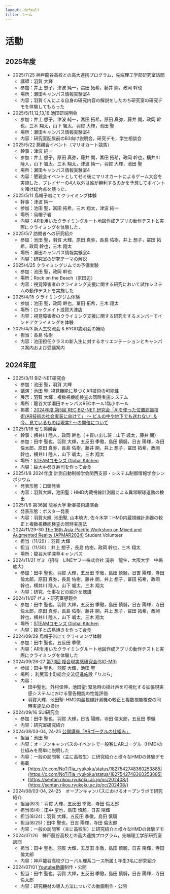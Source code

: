 ```yaml
---
layout: default
title: ホーム
---
```


# 活動
## 2025年度
- 2025/7/25 神戸龍谷高校との高大連携プログラム，先端理工学部研究室訪問
  - 講師：羽賀 大輝
  - 参加：井上 想子，津波 純一，冨田 拓希，藤井 開，政岡 幹也
  - 場所：瀬田キャンパス情報実験室4
  - 内容；羽賀くんによる自身の研究内容の解説をしたのち研究室の研究デモを体験してもらった
- 2025/5/11,12,13,16 池田研説明会
  - 参加：井上 想子，津波 純一，冨田 拓希，原田 真弥，藤井 開，政岡 幹也，三木 翔太，山下 颯太，羽賀 大輝，池田 聖
  - 場所：瀬田キャンパス情報実験室4
  - 内容：研究室配属前のB3向け説明会，研究デモ，学生相談会
- 2025/5/22 懇親会イベント（マリオカート競馬）
  - 幹事：津波 純一
  - 参加：井上 想子，原田 真弥，藤井 開，冨田 拓希，政岡 幹也，横井川 陸人，山下 颯太，三木 翔太，津波 純一，羽賀 大輝，池田 聖
  - 場所：瀬田キャンパス情報実験室4
  - 内容：懇親会イベントとしてゼミ後にマリオカートによるゲーム大会を実施した．プレイヤーの4人以外は誰が勝利するのかを予想してポイントを賭け総合点を競った．
- 2025/5/11 烏帽子岩にてクライミング体験
  - 幹事：津波 純一
  - 参加：池田 聖，冨田 拓希，三木 翔太，津波 純一
  - 場所：烏帽子岩
  - 内容：ARを用いたクライミングルート地図作成アプリの動作テストと実際にクライミングを体験した．
- 2025/5/7 訪問者への研究紹介
  - 参加：池田 聖，羽賀 大輝，原田 真弥，長島 佑樹，井上 想子，冨田 拓希，政岡 幹也，三木 翔太
  - 場所：瀬田キャンパス情報実験室4
  - 内容：研究室の研究テーマの解説
- 2025/4/25 クライミングジムでの予備実験
  - 参加：池田 聖，政岡 幹也
  - 場所：Rock on the Beach（京田辺）
  - 内容：視覚障害者のクライミング支援に関する研究において試作システムの動作テストを実施した
- 2025/4/15 クライミングジム体験
  - 参加：池田 聖，政岡 幹也，冨田 拓希，三木 翔太
  - 場所：ロックメイト滋賀大津店
  - 内容：視覚障害者のクライミング支援に関する研究をするメンバーでインドアクライミングを体験
- 2025/4/3 新入生交流会 & BYOD説明会の補助
  - 担当：長島 佑樹
  - 内容：池田担任クラスの新入生に対するオリエンテーションとキャンパス案内および受講案内

## 2024年度
- 2025/3/11 BIZ-NET研究会
  - 参加：池田 聖，羽賀 大輝
  - 講演：池田 聖: 視覚機能に基づくAR技術の可能性
  - 展示：羽賀 大輝：複数視機能検査の同時実施システム
  - 場所：龍谷大学瀬田キャンパスRECホール1階小ホール
  - 掲載：[2024年度 第5回 REC BIZ-NET 研究会「AIを使った位置認識技術/AR技術の社会実装に向けて」 ～ ビルの中や地下でも迷わない! ＆ 今、見ているものは現実? ～の開催について](https://www.ryukoku.ac.jp/nc/event/entry-16026.html)
- 2025/1/16 ゼミ懇親会
  - 幹事：横井川 陸人，政岡 幹也（＋買い出し班：山下 颯太，藤井 開）
  - 参加：田中	聖也，羽賀 大輝，五反田 季徹，島田 慎騎，日吉 陽輝，寺田 倫太郎，原田 真弥，長島 佑樹，藤井 開，井上 想子，冨田 拓希，政岡 幹也，横井川 陸人，山下 颯太，三木 翔太
  - 場所：[STEAMコモンズ Global Kitchen](https://steam.ryukoku.ac.jp/kitchen/)
  - 内容：巨大手巻き寿司を作って会食
- 2025/1/8 2024年度 計測自動制御学会関西支部・システム制御情報学会シンポジウム
  - 発表形態：口頭発表
  - 内容：羽賀大輝，池田聖：HMD内蔵視線計測器による異常眼球運動の検出
- 2025/1/8 第36回 龍谷大学 新春技術講演会
  - 発表形態：ポスター発表
  - 内容：羽賀大輝, 池田聖, 山本暁大, 佐々木学：HMD内蔵視線計測器の較正と複数視機能検査の同時実施法
- 2024/11/29-30 [The 16th Asia-Pacific Workshop on Mixed and Augmented Reality (APMAR2024)](https://sigmr.vrsj.org/apmar2024/) Student Volunteer
  -  担当（11/29）：羽賀 大輝
  -  担当（11/30）：井上 想子，長島 佑樹，政岡 幹也，三木 翔太
  -  場所；龍谷大学深草キャンパス
- 2024/11/21 ゼミ（招待　LINEヤフー株式会社 浦宗　龍生，大阪大学　中嶋　紘大）
  - 参加：田中	聖也，羽賀 大輝，五反田 季徹，島田 慎騎，日吉 陽輝，寺田 倫太郎，原田 真弥，長島 佑樹，藤井 開，井上 想子，冨田 拓希，政岡 幹也，横井川 陸人，山下 颯太，三木 翔太
  - 内容：研究，仕事などの紹介を聴講
- 2024/11/07 ゼミ・研究室懇親会
  - 参加：田中	聖也，羽賀 大輝，五反田 季徹，島田 慎騎，日吉 陽輝，寺田 倫太郎，原田 真弥，長島 佑樹，藤井 開，井上 想子，冨田 拓希，政岡 幹也，横井川 陸人，山下 颯太，三木 翔太
  - 場所：[STEAMコモンズ Global Kitchen](https://steam.ryukoku.ac.jp/kitchen/)
  - 内容：餃子と広島焼きを作って会食
- 2024/09/29 烏帽子岩にてクライミング体験
  - 参加：田中 聖也，五反田 季徹
  - 内容：ARを用いたクライミングルート地図作成アプリの動作テストと実際にクライミングを体験した
- 2024/09/26-27 [第73回 複合現実感研究会(SIG-MR)](https://sigmr.vrsj.org/events/2024Sep.html)
  - 参加：田中 聖也，羽賀 大輝，池田 聖
  - 場所： 利尻富士町総合交流促進施設「りぷら」
  - 内容：
    - 田中聖也，外村佳伸，池田聖: 緊急時の掛け声を可視化する拡張現実感システムにおける警告機能の性能評価
    - 羽賀大輝，池田聖: HMD内蔵視線計測機の較正と複数視能検査の同時実施法の検討
- 2024/09/16 SUI研究会
  - 参加：田中 聖也，羽賀 大輝，日吉 陽輝，寺田 倫太郎，五反田 季徹
  - 内容：研究室研究紹介 
- 2024/08/03-04, 24-25 [公開講座「ARゴーグルの仕組み」](https://www.imi.ryukoku.ac.jp/?p=17301)
  - 担当：池田 聖
  - 内容：オープンキャンパスのイベントで一般客にARゴーグル（HMD)の仕組みを簡単に説明した
  - 内容：一般の訪問客（主に高校生）に研究紹介と様々なHMDの体験デモ
  - 掲載
    - [https://x.com/NoTiTia_ryukoku/status/1827542748360253885](https://x.com/NoTiTia_ryukoku/status/1827542748360253885)
    - [https://sentan.rikou.ryukoku.ac.jp/oc/202408/](https://sentan.rikou.ryukoku.ac.jp/oc/202408/)
- 2024/08/03-04, 24-25　オープンキャンパスにおけるオープンラボで研究紹介
  - 担当(8/3)：羽賀 大輝，五反田 季徹，寺田 倫太郎
  - 担当(8/4)：田中 聖也，島田 慎騎，日吉 陽輝
  - 担当(8/24)：羽賀 大輝，五反田 季徹，島田 慎騎
  - 担当(8/25)：田中 聖也，日吉 陽輝，寺田	倫太郎
  - 内容：一般の訪問客（主に高校生）に研究紹介と様々なHMDの体験デモ
- 2024/07/26　神戸龍谷高校との高大連携プログラム，先端理工学部研究室訪問 
  - 担当：田中 聖也，羽賀 大輝，五反田 季徹，島田 慎騎，日吉 陽輝，寺田 倫太郎
  - 内容：神戸龍谷高校グローバル理系コース所属１年生3名に研究紹介
- 2024/07/01 [Youtube動画](https://www.youtube.com/playlist?list=PLPgu3868ETDYH1NBxLGaWJTwfpsBPXmF1)制作・公開
  - 担当：田中 聖也，羽賀 大輝，五反田 季徹，島田 慎騎，日吉 陽輝，寺田 倫太郎
  - 内容：研究機材の導入方法についての動画制作・公開
 


